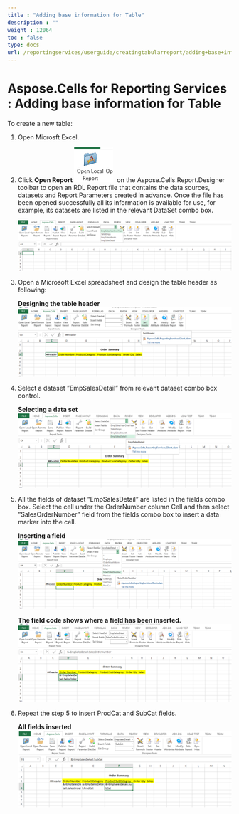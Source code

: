 ```yaml
---
title : "Adding base information for Table" 
description : "" 
weight : 12064 
toc : false
type: docs
url: /reportingservices/userguide/creatingtabularreport/adding+base+information+for+table/
---
```


# Aspose.Cells for Reporting Services : Adding base information for Table


To create a new table:

1.  Open Microsft Excel.
2.  Click **Open Report** ![image](67338326)  on the Aspose.Cells.Report.Designer toolbar to open an RDL Report file that contains the data sources, datasets and Report Parameters created in advance. Once the file has been opened successfully all its information is available for use, for example, its datasets are listed in the relevant DataSet combo box.  
      
    ![image](67338331.png)
3.  Open a Microsoft Excel spreadsheet and design the table header as following:  
      
    **Designing the table header**  
    ![image](67338333.png)
4.  Select a dataset ”EmpSalesDetail” from relevant dataset combo box control.  
      
    **Selecting a data set**  
    ![image](67338335.png)
5.  All the fields of dataset ”EmpSalesDetail” are listed in the fields combo box. Select the cell under the OrderNumber column Cell and then select ”SalesOrderNumber” field from the fields combo box to insert a data marker into the cell.  
      
    **Inserting a field**  
    ![image](67338337.png)  
      
    **The field code shows where a field has been inserted.**  
    ![image](67338338.png)
6.  Repeat the step 5 to insert ProdCat and SubCat fields.  
      
    **All fields inserted**  
    ![image](67338340.png)

